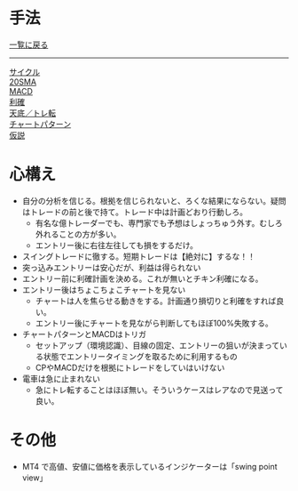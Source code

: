 # 手法
[一覧に戻る](../readme.md)  

---
[サイクル](サイクル/main.md)  
[20SMA](20SMA/main.md)  
[MACD](MACD/main.md)  
[利確](利確/main.md)  
[天底／トレ転](天底-トレ転/main.md)  
[チャートパターン](チャートパターン/main.md)  
[仮説](仮説/main.md)  

# 心構え
- 自分の分析を信じる。根拠を信じられないと、ろくな結果にならない。疑問はトレードの前と後で持て。トレード中は計画どおり行動しろ。
  - 有名な億トレーダーでも、専門家でも予想はしょっちゅう外す。むしろ外れることの方が多い。
  - エントリー後に右往左往しても損をするだけ。
- スイングトレードに徹する。短期トレードは【絶対に】するな！！
- 突っ込みエントリーは安心だが、利益は得られない
- エントリー前に利確計画を決める。これが無いとチキン利確になる。
- エントリー後はちょこちょこチャートを見ない
  - チャートは人を焦らせる動きをする。計画通り損切りと利確をすれば良い。
  - エントリー後にチャートを見ながら判断してもほぼ100%失敗する。
- チャートパターンとMACDはトリガ
  - セットアップ（環境認識）、目線の固定、エントリーの狙いが決まっている状態でエントリータイミングを取るために利用するもの
  - CPやMACDだけを根拠にトレードをしていはいけない
- 電車は急に止まれない
  - 急にトレ転することはほぼ無い。そういうケースはレアなので見送って良い。

# その他
- MT4 で高値、安値に価格を表示しているインジケーターは「swing point view」


